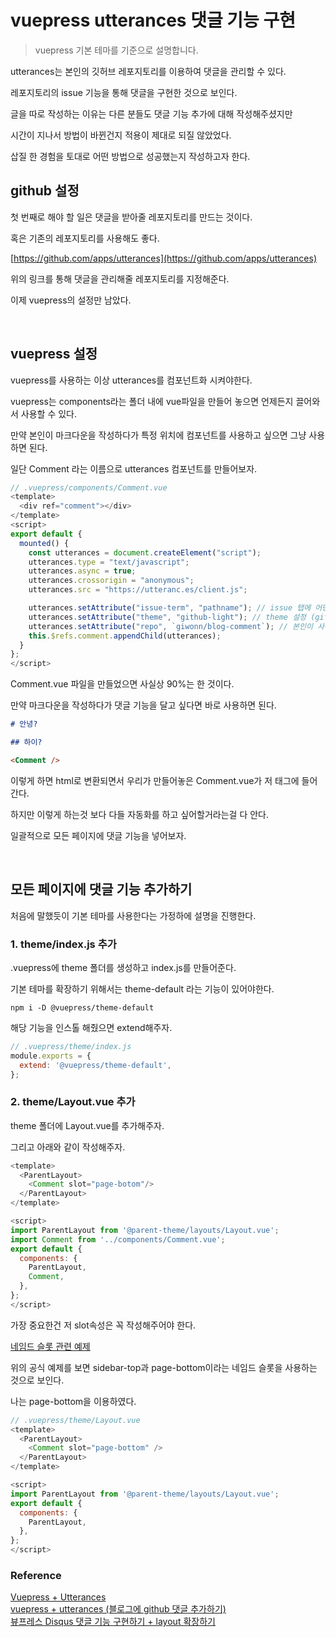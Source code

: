 # vuepress utterances 댓글 기능 구현

> vuepress 기본 테마를 기준으로 설명합니다.

utterances는 본인의 깃허브 레포지토리를 이용하여 댓글을 관리할 수 있다.

레포지토리의 issue 기능을 통해 댓글을 구현한 것으로 보인다.

글을 따로 작성하는 이유는 다른 분들도 댓글 기능 추가에 대해 작성해주셨지만

시간이 지나서 방법이 바뀐건지 적용이 제대로 되질 않았었다.

삽질 한 경험을 토대로 어떤 방법으로 성공했는지 작성하고자 한다.

## github 설정

첫 번째로 해야 할 일은 댓글을 받아줄 레포지토리를 만드는 것이다.

혹은 기존의 레포지토리를 사용해도 좋다.

[https://github.com/apps/utterances](https://github.com/apps/utterances)

위의 링크를 통해 댓글을 관리해줄 레포지토리를 지정해준다.

이제 vuepress의 설정만 남았다.

<br>

## vuepress 설정

vuepress를 사용하는 이상 utterances를 컴포넌트화 시켜야한다.

vuepress는 components라는 폴더 내에 vue파일을 만들어 놓으면 언제든지 끌어와서 사용할 수 있다.

만약 본인이 마크다운을 작성하다가 특정 위치에 컴포넌트를 사용하고 싶으면 그냥 사용하면 된다.

일단 Comment 라는 이름으로 utterances 컴포넌트를 만들어보자.

```js
// .vuepress/components/Comment.vue
<template>
  <div ref="comment"></div>
</template>
<script>
export default {
  mounted() {
    const utterances = document.createElement("script");
    utterances.type = "text/javascript";
    utterances.async = true;
    utterances.crossorigin = "anonymous";
    utterances.src = "https://utteranc.es/client.js";

    utterances.setAttribute("issue-term", "pathname"); // issue 탭에 어떤식으로 표기할지 정할 수 있다. pathname, url, title, og:title 중 하나를 골라서 선택
    utterances.setAttribute("theme", "github-light"); // theme 설정 (github-light, github-dark, preferred-color-scheme, github-dark-orange, icy-dark, dark-blue, photon-dark, boxy-light) 중 하나 선택
    utterances.setAttribute("repo", `giwonn/blog-comment`); // 본인이 사용할 레포지토리를 지정해야한다. ex) 깃헙닉네임/레포지토리
    this.$refs.comment.appendChild(utterances);
  }
};
</script>
```

Comment.vue 파일을 만들었으면 사실상 90%는 한 것이다.

만약 마크다운을 작성하다가 댓글 기능을 달고 싶다면 바로 사용하면 된다.

```md
# 안녕?

## 하이?

<Comment />
```

이렇게 하면 html로 변환되면서 우리가 만들어놓은 Comment.vue가 저 태그에 들어간다.

하지만 이렇게 하는것 보다 다들 자동화를 하고 싶어할거라는걸 다 안다.

일괄적으로 모든 페이지에 댓글 기능을 넣어보자.

<br>

## 모든 페이지에 댓글 기능 추가하기

처음에 말했듯이 기본 테마를 사용한다는 가정하에 설명을 진행한다.

### 1. theme/index.js 추가

.vuepress에 theme 폴더를 생성하고 index.js를 만들어준다.

기본 테마를 확장하기 위해서는 theme-default 라는 기능이 있어야한다.

```shell
npm i -D @vuepress/theme-default
```

해당 기능을 인스톨 해줬으면 extend해주자.

```js
// .vuepress/theme/index.js
module.exports = {
  extend: '@vuepress/theme-default',
};
```

### 2. theme/Layout.vue 추가

theme 폴더에 Layout.vue를 추가해주자.

그리고 아래와 같이 작성해주자.

```js
<template>
  <ParentLayout>
    <Comment slot="page-botom"/>
  </ParentLayout>
</template>

<script>
import ParentLayout from '@parent-theme/layouts/Layout.vue';
import Comment from '../components/Comment.vue';
export default {
  components: {
    ParentLayout,
    Comment,
  },
};
</script>

```

가장 중요한건 저 slot속성은 꼭 작성해주어야 한다.

[네임드 슬롯 관련 예제](https://github.com/vuejs/vuepress/blob/master/packages/%40vuepress/theme-vue/layouts/Layout.vue#L3)

위의 공식 예제를 보면 sidebar-top과 page-bottom이라는 네임드 슬롯을 사용하는 것으로 보인다.

나는 page-bottom을 이용하였다.

```js
// .vuepress/theme/Layout.vue
<template>
  <ParentLayout>
    <Comment slot="page-bottom" />
  </ParentLayout>
</template>

<script>
import ParentLayout from '@parent-theme/layouts/Layout.vue';
export default {
  components: {
    ParentLayout,
  },
};
</script>
```

### Reference

[Vuepress + Utterances](https://junilhwang.github.io/TIL/Vuepress/Utterances/)  
[vuepress + utterances (블로그에 github 댓글 추가하기)](https://kyounghwan01.github.io/blog/Vue/vuepress/vuepress-github-comment/)  
[뷰프레스 Disqus 댓글 기능 구현하기 + layout 확장하기](https://limdongjin.github.io/vuejs/vuepress/layout-extend.html#disqus-%E1%84%83%E1%85%A2%E1%86%BA%E1%84%80%E1%85%B3%E1%86%AF-%E1%84%80%E1%85%B5%E1%84%82%E1%85%B3%E1%86%BC%E1%84%8B%E1%85%B3%E1%86%AF-component%E1%84%85%E1%85%A9-%E1%84%80%E1%85%AE%E1%84%92%E1%85%A7%E1%86%AB%E1%84%92%E1%85%A2%E1%84%87%E1%85%A9%E1%84%8C%E1%85%A1)
